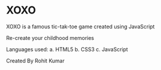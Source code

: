 # XOXO

XOXO is a famous tic-tak-toe game created using JavaScript

Re-create your childhood memories

Languages used:
a. HTML5 b. CSS3 c. JavaScript

Created By Rohit Kumar
